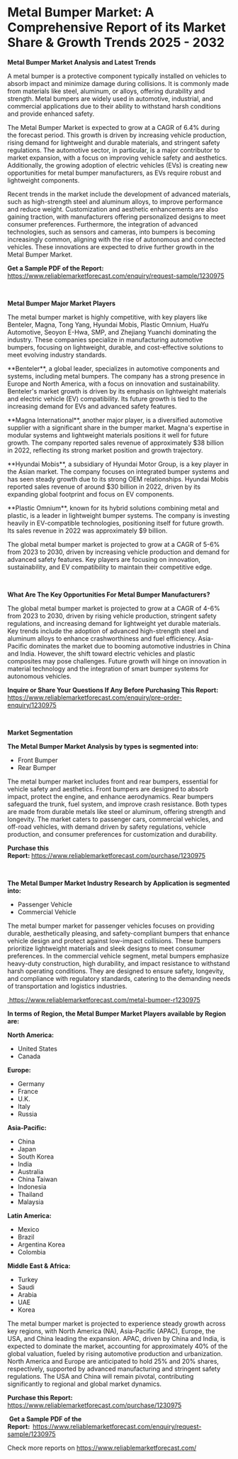 <p><h1>Metal Bumper Market: A Comprehensive Report of its Market Share & Growth Trends 2025 - 2032</h1></p><p><strong>Metal Bumper Market Analysis and Latest Trends</strong></p>
<p><p>A metal bumper is a protective component typically installed on vehicles to absorb impact and minimize damage during collisions. It is commonly made from materials like steel, aluminum, or alloys, offering durability and strength. Metal bumpers are widely used in automotive, industrial, and commercial applications due to their ability to withstand harsh conditions and provide enhanced safety.</p><p>The Metal Bumper Market is expected to grow at a CAGR of 6.4% during the forecast period. This growth is driven by increasing vehicle production, rising demand for lightweight and durable materials, and stringent safety regulations. The automotive sector, in particular, is a major contributor to market expansion, with a focus on improving vehicle safety and aesthetics. Additionally, the growing adoption of electric vehicles (EVs) is creating new opportunities for metal bumper manufacturers, as EVs require robust and lightweight components.</p><p>Recent trends in the market include the development of advanced materials, such as high-strength steel and aluminum alloys, to improve performance and reduce weight. Customization and aesthetic enhancements are also gaining traction, with manufacturers offering personalized designs to meet consumer preferences. Furthermore, the integration of advanced technologies, such as sensors and cameras, into bumpers is becoming increasingly common, aligning with the rise of autonomous and connected vehicles. These innovations are expected to drive further growth in the Metal Bumper Market.</p></p>
<p><strong>Get a Sample PDF of the Report:&nbsp;</strong> <a href="https://www.reliablemarketforecast.com/enquiry/request-sample/1230975?utm_campaign=1105&utm_medium=2&utm_source=Github&utm_content=ia&utm_term=22012025&utm_id=metal-bumper">https://www.reliablemarketforecast.com/enquiry/request-sample/1230975</a></p>
<p>&nbsp;</p>
<p><strong>Metal Bumper Major Market Players</strong></p>
<p><p>The metal bumper market is highly competitive, with key players like Benteler, Magna, Tong Yang, Hyundai Mobis, Plastic Omnium, HuaYu Automotive, Seoyon E-Hwa, SMP, and Zhejiang Yuanchi dominating the industry. These companies specialize in manufacturing automotive bumpers, focusing on lightweight, durable, and cost-effective solutions to meet evolving industry standards.</p><p>**Benteler**, a global leader, specializes in automotive components and systems, including metal bumpers. The company has a strong presence in Europe and North America, with a focus on innovation and sustainability. Benteler's market growth is driven by its emphasis on lightweight materials and electric vehicle (EV) compatibility. Its future growth is tied to the increasing demand for EVs and advanced safety features.</p><p>**Magna International**, another major player, is a diversified automotive supplier with a significant share in the bumper market. Magna's expertise in modular systems and lightweight materials positions it well for future growth. The company reported sales revenue of approximately $38 billion in 2022, reflecting its strong market position and growth trajectory.</p><p>**Hyundai Mobis**, a subsidiary of Hyundai Motor Group, is a key player in the Asian market. The company focuses on integrated bumper systems and has seen steady growth due to its strong OEM relationships. Hyundai Mobis reported sales revenue of around $30 billion in 2022, driven by its expanding global footprint and focus on EV components.</p><p>**Plastic Omnium**, known for its hybrid solutions combining metal and plastic, is a leader in lightweight bumper systems. The company is investing heavily in EV-compatible technologies, positioning itself for future growth. Its sales revenue in 2022 was approximately $9 billion.</p><p>The global metal bumper market is projected to grow at a CAGR of 5-6% from 2023 to 2030, driven by increasing vehicle production and demand for advanced safety features. Key players are focusing on innovation, sustainability, and EV compatibility to maintain their competitive edge.</p></p>
<p>&nbsp;</p>
<p><strong>What Are The Key Opportunities For Metal Bumper Manufacturers?</strong></p>
<p><p>The global metal bumper market is projected to grow at a CAGR of 4-6% from 2023 to 2030, driven by rising vehicle production, stringent safety regulations, and increasing demand for lightweight yet durable materials. Key trends include the adoption of advanced high-strength steel and aluminum alloys to enhance crashworthiness and fuel efficiency. Asia-Pacific dominates the market due to booming automotive industries in China and India. However, the shift toward electric vehicles and plastic composites may pose challenges. Future growth will hinge on innovation in material technology and the integration of smart bumper systems for autonomous vehicles.</p></p>
<p><strong>Inquire or Share Your Questions If Any Before Purchasing This Report:</strong> <a href="https://www.reliablemarketforecast.com/enquiry/pre-order-enquiry/1230975?utm_campaign=1105&utm_medium=2&utm_source=Github&utm_content=ia&utm_term=22012025&utm_id=metal-bumper">https://www.reliablemarketforecast.com/enquiry/pre-order-enquiry/1230975</a></p>
<p>&nbsp;</p>
<p><strong>Market Segmentation</strong></p>
<p><strong>The Metal Bumper Market Analysis by types is segmented into:</strong></p>
<p><ul><li>Front Bumper</li><li>Rear Bumper</li></ul></p>
<p><p>The metal bumper market includes front and rear bumpers, essential for vehicle safety and aesthetics. Front bumpers are designed to absorb impact, protect the engine, and enhance aerodynamics. Rear bumpers safeguard the trunk, fuel system, and improve crash resistance. Both types are made from durable metals like steel or aluminum, offering strength and longevity. The market caters to passenger cars, commercial vehicles, and off-road vehicles, with demand driven by safety regulations, vehicle production, and consumer preferences for customization and durability.</p></p>
<p><strong>Purchase this Report:&nbsp;</strong><a href="https://www.reliablemarketforecast.com/purchase/1230975?utm_campaign=1105&utm_medium=2&utm_source=Github&utm_content=ia&utm_term=22012025&utm_id=metal-bumper">https://www.reliablemarketforecast.com/purchase/1230975</a></p>
<p>&nbsp;</p>
<p><strong>The Metal Bumper Market Industry Research by Application is segmented into:</strong></p>
<p><ul><li>Passenger Vehicle</li><li>Commercial Vehicle</li></ul></p>
<p><p>The metal bumper market for passenger vehicles focuses on providing durable, aesthetically pleasing, and safety-compliant bumpers that enhance vehicle design and protect against low-impact collisions. These bumpers prioritize lightweight materials and sleek designs to meet consumer preferences. In the commercial vehicle segment, metal bumpers emphasize heavy-duty construction, high durability, and impact resistance to withstand harsh operating conditions. They are designed to ensure safety, longevity, and compliance with regulatory standards, catering to the demanding needs of transportation and logistics industries.</p></p>
<p><a href="https://www.reliablemarketforecast.com/metal-bumper-r1230975?utm_campaign=1105&utm_medium=2&utm_source=Github&utm_content=ia&utm_term=22012025&utm_id=metal-bumper">&nbsp;https://www.reliablemarketforecast.com/metal-bumper-r1230975</a></p>
<p><strong>In terms of Region, the Metal Bumper Market Players available by Region are:</strong></p>
<p>
    <p> <strong> North America: </strong>
        <ul>
            <li>United States</li>
            <li>Canada</li>
        </ul>
        </p> 
    <p> <strong> Europe: </strong>
        <ul>
            <li>Germany</li>
            <li>France</li>
            <li>U.K.</li>
            <li>Italy</li>
            <li>Russia</li>
        </ul>
        </p> 
    <p> <strong> Asia-Pacific: </strong>
        <ul>
            <li>China</li>
            <li>Japan</li>
            <li>South Korea</li>
            <li>India</li>
            <li>Australia</li>
            <li>China Taiwan</li>
            <li>Indonesia</li>
            <li>Thailand</li>
            <li>Malaysia</li>
        </ul>
        </p> 
    <p> <strong> Latin America: </strong>
        <ul>
            <li>Mexico</li>
            <li>Brazil</li>
            <li>Argentina Korea</li>
            <li>Colombia</li>
        </ul>
        </p> 
    <p> <strong> Middle East & Africa: </strong>
        <ul>
            <li>Turkey</li>
            <li>Saudi</li>
            <li>Arabia</li>
            <li>UAE</li>
            <li>Korea</li>
        </ul>
    </p>
    </p>
<p><p>The metal bumper market is projected to experience steady growth across key regions, with North America (NA), Asia-Pacific (APAC), Europe, the USA, and China leading the expansion. APAC, driven by China and India, is expected to dominate the market, accounting for approximately 40% of the global valuation, fueled by rising automotive production and urbanization. North America and Europe are anticipated to hold 25% and 20% shares, respectively, supported by advanced manufacturing and stringent safety regulations. The USA and China will remain pivotal, contributing significantly to regional and global market dynamics.</p></p>
<p><strong>Purchase this Report: </strong><a href="https://www.reliablemarketforecast.com/purchase/1230975?utm_campaign=1105&utm_medium=2&utm_source=Github&utm_content=ia&utm_term=22012025&utm_id=metal-bumper">https://www.reliablemarketforecast.com/purchase/1230975</a></p>
<p>&nbsp;<strong>Get a Sample PDF of the Report:&nbsp;&nbsp;</strong><a href="https://www.reliablemarketforecast.com/enquiry/request-sample/1230975?utm_campaign=1105&utm_medium=2&utm_source=Github&utm_content=ia&utm_term=22012025&utm_id=metal-bumper">https://www.reliablemarketforecast.com/enquiry/request-sample/1230975</a></p>
<p><strong></strong></p>
<p>Check more reports on <a href="https://www.reliablemarketforecast.com/?utm_campaign=1105&utm_medium=2&utm_source=Github&utm_content=ia&utm_term=22012025&utm_id=metal-bumper">https://www.reliablemarketforecast.com/</a></p>